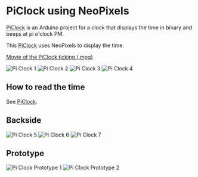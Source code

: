 # PiClock using NeoPixels

[PiClock](README.md) is an Arduino project for a clock that displays the time in binary and beeps at pi o'clock PM.

This [PiClock](README.md) uses NeoPixels to display the time.

[Movie of the PiClock ticking (.mpg) ](NeoPixels/PiClock.mpg)

![Pi Clock 1](NeoPixels/PiClockFront1.jpg)
![Pi Clock 2](NeoPixels/PiClockFront2.jpg)
![Pi Clock 3](NeoPixels/PiClockFront3.jpg)
![Pi Clock 4](NeoPixels/PiClockFront4.jpg)

## How to read the time

See [PiClock](README.md).

## Backside

![Pi Clock 5](NeoPixels/PiClock5.jpg)
![Pi Clock 6](NeoPixels/PiClock6.jpg)
![Pi Clock 7](NeoPixels/PiClock7.jpg)

## Prototype

![Pi Clock Prototype 1](NeoPixels/PiClockPrototype1.jpg)
![Pi Clock Prototype 2](NeoPixels/PiClockPrototype2.jpg)
